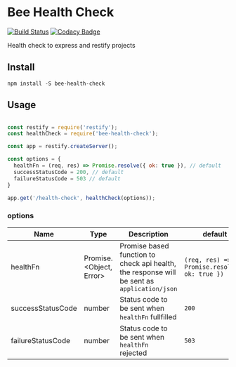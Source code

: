 # Bee Health Check

[![Build Status](https://travis-ci.org/BeeTech-global/bee-health-check.svg?branch=master)](https://travis-ci.org/BeeTech-global/bee-health-check)
[![Codacy Badge](https://api.codacy.com/project/badge/Grade/311d0d0a9d1747f6b3b5c9a18a8e4c8e)](https://www.codacy.com/app/mrprompt/bee-health-check?utm_source=github.com&amp;utm_medium=referral&amp;utm_content=BeeTech-global/bee-health-check&amp;utm_campaign=Badge_Grade)

Health check to express and restify projects

## Install

```
npm install -S bee-health-check
```

## Usage

```js

const restify = require('restify');
const healthCheck = require('bee-health-check');

const app = restify.createServer();

const options = {
  healthFn = (req, res) => Promise.resolve({ ok: true }), // default
  successStatusCode = 200, // default
  failureStatusCode = 503 // default
}

app.get('/health-check', healthCheck(options));

```

### options

| Name  | Type | Description | default |
|-------|------|-------------|---------|
| healthFn | Promise.<Object, Error> | Promise based function to check api health, the response will be sent as `application/json` | `(req, res) => Promise.resolve({ ok: true })` |
| successStatusCode | number | Status code to be sent when `healthFn` fullfilled | `200`
| failureStatusCode | number | Status code to be sent when `healthFn` rejected | `503`
